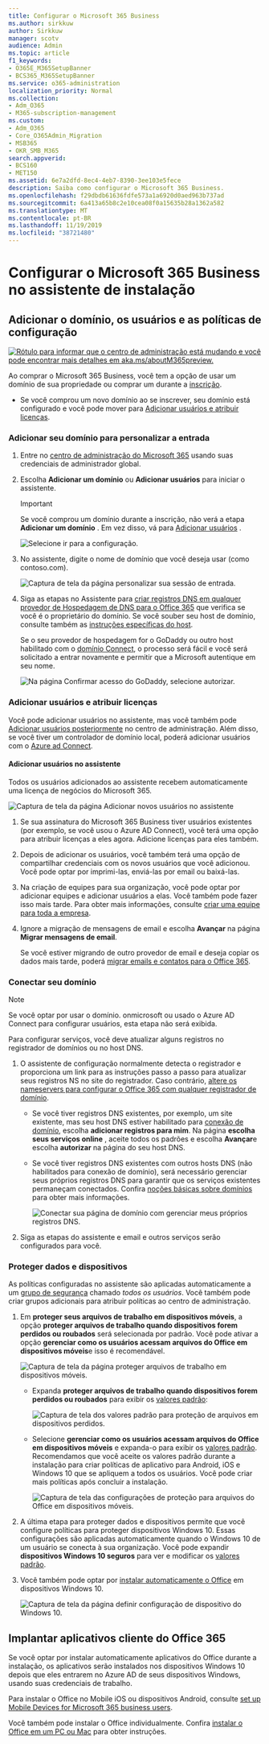 ```yaml
---
title: Configurar o Microsoft 365 Business
ms.author: sirkkuw
author: Sirkkuw
manager: scotv
audience: Admin
ms.topic: article
f1_keywords:
- O365E_M365SetupBanner
- BCS365_M365SetupBanner
ms.service: o365-administration
localization_priority: Normal
ms.collection:
- Adm_O365
- M365-subscription-management
ms.custom:
- Adm_O365
- Core_O365Admin_Migration
- MSB365
- OKR_SMB_M365
search.appverid:
- BCS160
- MET150
ms.assetid: 6e7a2dfd-8ec4-4eb7-8390-3ee103e5fece
description: Saiba como configurar o Microsoft 365 Business.
ms.openlocfilehash: f29dbdb61636fdfe573a1a6920d0aed963b737ad
ms.sourcegitcommit: 6a413a65b8c2e10cea08f0a15635b28a1362a582
ms.translationtype: MT
ms.contentlocale: pt-BR
ms.lasthandoff: 11/19/2019
ms.locfileid: "38721480"
---
```

# <a name="set-up-microsoft-365-business-in-the-setup-wizard"></a>Configurar o Microsoft 365 Business no assistente de instalação

## <a name="add-your-domain-users-and-set-up-policies"></a>Adicionar o domínio, os usuários e as políticas de configuração

[![Rótulo para informar que o centro de administração está mudando e você pode encontrar mais detalhes em aka.ms/aboutM365preview.](media/m365admincenterchanging.png)](https://docs.microsoft.com/office365/admin/microsoft-365-admin-center-preview)

Ao comprar o Microsoft 365 Business, você tem a opção de usar um domínio de sua propriedade ou comprar um durante a [inscrição](sign-up.md).

- Se você comprou um novo domínio ao se inscrever, seu domínio está configurado e você pode mover para [Adicionar usuários e atribuir licenças](#add-users-and-assign-licenses).

### <a name="add-your-domain-to-personalize-sign-in"></a>Adicionar seu domínio para personalizar a entrada

1. Entre no [centro de administração do Microsoft 365](https://admin.microsoft.com) usando suas credenciais de administrador global. 

2. Escolha **Adicionar um domínio** ou **Adicionar usuários** para iniciar o assistente.
    > [!IMPORTANT]
    > Se você comprou um domínio durante a inscrição, não verá a etapa **Adicionar um domínio** . Em vez disso, vá para [Adicionar usuários](#add-users-and-assign-licenses) .

    ![Selecione ir para a configuração.](media/gotosetupinadmincenter.png)
    
3. No assistente, digite o nome de domínio que você deseja usar (como contoso.com).


    ![Captura de tela da página personalizar sua sessão de entrada.](media/personalizesignin.png)

    
4. Siga as etapas no Assistente para [criar registros DNS em qualquer provedor de Hospedagem de DNS para o Office 365](https://docs.microsoft.com/office365/admin/get-help-with-domains/create-dns-records-at-any-dns-hosting-provider) que verifica se você é o proprietário do domínio. Se você souber seu host de domínio, consulte também as [instruções específicas do host](https://docs.microsoft.com/office365/admin/get-help-with-domains/set-up-your-domain-host-specific-instructions).

    Se o seu provedor de hospedagem for o GoDaddy ou outro host habilitado com o [domínio Connect](https://docs.microsoft.com/office365/admin/get-help-with-domains/domain-connect), o processo será fácil e você será solicitado a entrar novamente e permitir que a Microsoft autentique em seu nome.

    ![Na página Confirmar acesso do GoDaddy, selecione autorizar.](media/godaddyauth.png)

### <a name="add-users-and-assign-licenses"></a>Adicionar usuários e atribuir licenças

Você pode adicionar usuários no assistente, mas você também pode [Adicionar usuários posteriormente](add-users-m365b.md) no centro de administração. Além disso, se você tiver um controlador de domínio local, poderá adicionar usuários com o [Azure ad Connect](https://docs.microsoft.com/azure/active-directory/hybrid/how-to-connect-install-express).

#### <a name="add-users-in-the-wizard"></a>Adicionar usuários no assistente

Todos os usuários adicionados ao assistente recebem automaticamente uma licença de negócios do Microsoft 365.

![Captura de tela da página Adicionar novos usuários no assistente](media/addnewuserspage.png)

1. Se sua assinatura do Microsoft 365 Business tiver usuários existentes (por exemplo, se você usou o Azure AD Connect), você terá uma opção para atribuir licenças a eles agora. Adicione licenças para eles também.

2. Depois de adicionar os usuários, você também terá uma opção de compartilhar credenciais com os novos usuários que você adicionou. Você pode optar por imprimi-las, enviá-las por email ou baixá-las.

3. Na criação de equipes para sua organização, você pode optar por adicionar equipes e adicionar usuários a elas. Você também pode fazer isso mais tarde. Para obter mais informações, consulte [criar uma equipe para toda a empresa](https://support.office.com/article/037bb27a-bcc9-48fe-8d72-44d9482420a3).

4. Ignore a migração de mensagens de email e escolha **Avançar** na página **Migrar mensagens de email**. 

    Se você estiver migrando de outro provedor de email e deseja copiar os dados mais tarde, poderá [migrar emails e contatos para o Office 365](https://support.office.com/article/a3e3bddb-582e-4133-8670-e61b9f58627e).


### <a name="connect-your-domain"></a>Conectar seu domínio

> [!NOTE]
> Se você optar por usar o domínio. onmicrosoft ou usado o Azure AD Connect para configurar usuários, esta etapa não será exibida.
  
Para configurar serviços, você deve atualizar alguns registros no registrador de domínios ou no host DNS.
  
1. O assistente de configuração normalmente detecta o registrador e proporciona um link para as instruções passo a passo para atualizar seus registros NS no site do registrador. Caso contrário, [altere os nameservers para configurar o Office 365 com qualquer registrador de domínio](https://support.office.com/article/a8b487a9-2a45-4581-9dc4-5d28a47010a2). 

    - Se você tiver registros DNS existentes, por exemplo, um site existente, mas seu host DNS estiver habilitado para [conexão de domínio](https://docs.microsoft.com/office365/admin/get-help-with-domains/domain-connect), escolha **adicionar registros para mim**. Na página **escolha seus serviços online** , aceite todos os padrões e escolha **Avançar**e escolha **autorizar** na página do seu host DNS.
    - Se você tiver registros DNS existentes com outros hosts DNS (não habilitados para conexão de domínio), será necessário gerenciar seus próprios registros DNS para garantir que os serviços existentes permaneçam conectados. Confira [noções básicas sobre domínios](https://docs.microsoft.com/office365/admin/get-help-with-domains/dns-basics) para obter mais informações.

        ![Conectar sua página de domínio com gerenciar meus próprios registros DNS.](media/connectyourdomainpage.png)

2. Siga as etapas do assistente e email e outros serviços serão configurados para você.

### <a name="protect-data-and-devices"></a>Proteger dados e dispositivos 

As políticas configuradas no assistente são aplicadas automaticamente a um [grupo de segurança](https://docs.microsoft.com/office365/admin/create-groups/compare-groups#security-groups) chamado *todos os usuários*. Você também pode criar grupos adicionais para atribuir políticas ao centro de administração.

1. Em **proteger seus arquivos de trabalho em dispositivos móveis**, a opção **proteger arquivos de trabalho quando dispositivos forem perdidos ou roubados** será selecionada por padrão. Você pode ativar a opção **gerenciar como os usuários acessam arquivos do Office em dispositivos móveis**e isso é recomendável.

    ![Captura de tela da página proteger arquivos de trabalho em dispositivos móveis.](media/protectworkfilesondevices.png)

     - Expanda **proteger arquivos de trabalho quando dispositivos forem perdidos ou roubados** para exibir os [valores padrão](protect-work-files-on-lost-or-stolen-device.md):

        ![Captura de tela dos valores padrão para proteção de arquivos em dispositivos perdidos.](media/protectworkfilesondevicesdefault.png)

    - Selecione **gerenciar como os usuários acessam arquivos do Office em dispositivos móveis** e expanda-o para exibir os [valores padrão](manage-user-access-on-mobile-devices.md). Recomendamos que você aceite os valores padrão durante a instalação para criar políticas de aplicativo para Android, iOS e Windows 10 que se apliquem a todos os usuários. Você pode criar mais políticas após concluir a instalação.

        ![Captura de tela das configurações de proteção para arquivos do Office em dispositivos móveis.](media/useraccessonmobile.png)

2. A última etapa para proteger dados e dispositivos permite que você configure políticas para proteger dispositivos Windows 10. Essas configurações são aplicadas automaticamente quando o Windows 10 de um usuário se conecta à sua organização. Você pode expandir **dispositivos Windows 10 seguros** para ver e modificar os [valores padrão](secure-windows-10-devices.md).
3. Você também pode optar por [instalar automaticamente o Office](install-office-on-windows-10-during-setup.md) em dispositivos Windows 10.

    ![Captura de tela da página definir configuração de dispositivo do Windows 10.](media/setwin10config.png)


## <a name="deploy-office-365-client-apps"></a>Implantar aplicativos cliente do Office 365

Se você optar por instalar automaticamente aplicativos do Office durante a instalação, os aplicativos serão instalados nos dispositivos Windows 10 depois que eles entrarem no Azure AD de seus dispositivos Windows, usando suas credenciais de trabalho.

Para instalar o Office no Mobile iOS ou dispositivos Android, consulte [set up Mobile Devices for Microsoft 365 business users](set-up-mobile-devices.md).

Você também pode instalar o Office individualmente. Confira [instalar o Office em um PC ou Mac](https://support.office.com/article/4414eaaf-0478-48be-9c42-23adc4716658) para obter instruções.
